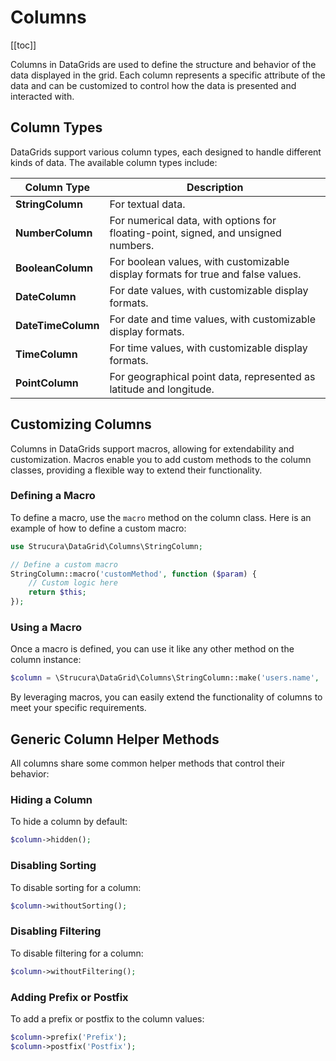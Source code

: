 # Columns

[[toc]]

Columns in DataGrids are used to define the structure and behavior of the data displayed in the grid. Each column
represents a specific attribute of the data and can be customized to control how the data is presented and interacted
with.

## Column Types

DataGrids support various column types, each designed to handle different kinds of data. The available column types
include:

| Column Type        | Description                                                                        |
|--------------------|------------------------------------------------------------------------------------|
| **StringColumn**   | For textual data.                                                                  |
| **NumberColumn**   | For numerical data, with options for floating-point, signed, and unsigned numbers. |
| **BooleanColumn**  | For boolean values, with customizable display formats for true and false values.   |
| **DateColumn**     | For date values, with customizable display formats.                                |
| **DateTimeColumn** | For date and time values, with customizable display formats.                       |
| **TimeColumn**     | For time values, with customizable display formats.                                |
| **PointColumn**    | For geographical point data, represented as latitude and longitude.                |

## Customizing Columns

Columns in DataGrids support macros, allowing for extendability and customization. Macros enable you to add custom
methods to the column classes, providing a flexible way to extend their functionality.

### Defining a Macro

To define a macro, use the `macro` method on the column class. Here is an example of how to define a custom macro:

```php
use Strucura\DataGrid\Columns\StringColumn;

// Define a custom macro
StringColumn::macro('customMethod', function ($param) {
    // Custom logic here
    return $this;
});
```

### Using a Macro

Once a macro is defined, you can use it like any other method on the column instance:

```php
$column = \Strucura\DataGrid\Columns\StringColumn::make('users.name', 'Name')->customMethod('value');
```

By leveraging macros, you can easily extend the functionality of columns to meet your specific requirements.

## Generic Column Helper Methods

All columns share some common helper methods that control their behavior:

### Hiding a Column

To hide a column by default:

```php
$column->hidden();
```

### Disabling Sorting

To disable sorting for a column:

```php
$column->withoutSorting();
```

### Disabling Filtering

To disable filtering for a column:

```php
$column->withoutFiltering();
```

### Adding Prefix or Postfix

To add a prefix or postfix to the column values:

```php
$column->prefix('Prefix');
$column->postfix('Postfix');
```
